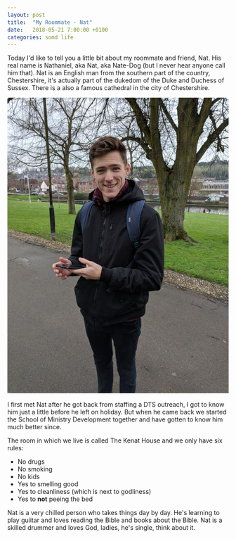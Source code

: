 ```yaml
---
layout: post
title:  "My Roommate - Nat"
date:   2018-05-21 7:00:00 +0100
categories: somd life
---
```

Today I'd like to tell you a little bit about my roommate and friend, Nat. His real name is Nathaniel, aka Nat, aka Nate-Dog (but I never hear anyone call him that). Nat is an English man from the southern part of the country, Chestershire, it's actually part of the dukedom of the Duke and Duchess of Sussex. There is a also a famous cathedral in the city of Chestershire.

![Nat in Chesham](/assets/blog/nat.jpg)

I first met Nat after he got back from staffing a DTS outreach, I got to know him just a little before he left on holiday. But when he came back we started the School of Ministry Development together and have gotten to know him much better since.

The room in which we live is called The Kenat House and we only have six rules:
* No drugs
* No smoking
* No kids
* Yes to smelling good
* Yes to cleanliness (which is next to godliness)
* Yes to **not** peeing the bed

Nat is a very chilled person who takes things day by day. He's learning to play guiitar and loves reading the Bible and books about the Bible. Nat is a skilled drummer and loves God, ladies, he's single, think about it.
